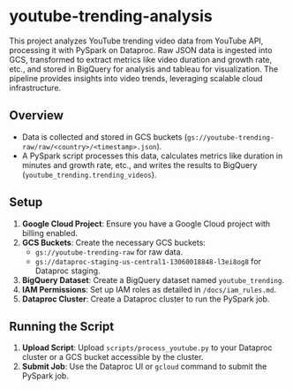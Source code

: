 # youtube-trending-analysis
This project analyzes YouTube trending video data from YouTube API, processing it with PySpark on Dataproc. Raw JSON data is ingested into GCS, transformed to extract metrics like video duration and growth rate, etc., and stored in BigQuery for analysis and tableau for visualization. The pipeline provides insights into video trends, leveraging scalable cloud infrastructure.

## Overview
- Data is collected and stored in GCS buckets (`gs://youtube-trending-raw/raw/<country>/<timestamp>.json`).
- A PySpark script processes this data, calculates metrics like duration in minutes and growth rate, etc., and writes the results to BigQuery (`youtube_trending.trending_videos`).

## Setup
1. **Google Cloud Project**: Ensure you have a Google Cloud project with billing enabled.
2. **GCS Buckets**: Create the necessary GCS buckets:
   - `gs://youtube-trending-raw` for raw data.
   - `gs://dataproc-staging-us-central1-13060018848-l3ei8og8` for Dataproc staging.
3. **BigQuery Dataset**: Create a BigQuery dataset named `youtube_trending`.
4. **IAM Permissions**: Set up IAM roles as detailed in `/docs/iam_rules.md`.
5. **Dataproc Cluster**: Create a Dataproc cluster to run the PySpark job.

## Running the Script
1. **Upload Script**: Upload `scripts/process_youtube.py` to your Dataproc cluster or a GCS bucket accessible by the cluster.
2. **Submit Job**: Use the Dataproc UI or `gcloud` command to submit the PySpark job.
